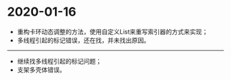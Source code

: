 # 2020-01-16

- 重构卡环动态调整的方法，使用自定义List来重写索引器的方式来实现；
- 多线程引起的标记错误，还在找，并未找出原因。

---

- 继续找多线程引起的标记问题；
- 支架多壳体错误。